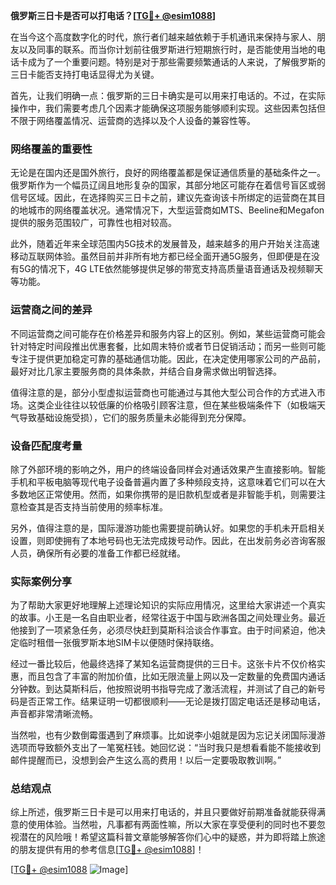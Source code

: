 **俄罗斯三日卡是否可以打电话？[[TG💪+ @esim1088](https://t.me/s/esim1088)]**

在当今这个高度数字化的时代，旅行者们越来越依赖于手机通讯来保持与家人、朋友以及同事的联系。而当你计划前往俄罗斯进行短期旅行时，是否能使用当地的电话卡成为了一个重要问题。特别是对于那些需要频繁通话的人来说，了解俄罗斯的三日卡能否支持打电话显得尤为关键。

首先，让我们明确一点：俄罗斯的三日卡确实是可以用来打电话的。不过，在实际操作中，我们需要考虑几个因素才能确保这项服务能够顺利实现。这些因素包括但不限于网络覆盖情况、运营商的选择以及个人设备的兼容性等。

### 网络覆盖的重要性

无论是在国内还是国外旅行，良好的网络覆盖都是保证通信质量的基础条件之一。俄罗斯作为一个幅员辽阔且地形复杂的国家，其部分地区可能存在着信号盲区或弱信号区域。因此，在选择购买三日卡之前，建议先查询该卡所绑定的运营商在其目的地城市的网络覆盖状况。通常情况下，大型运营商如MTS、Beeline和Megafon提供的服务范围较广，可靠性也相对较高。

此外，随着近年来全球范围内5G技术的发展普及，越来越多的用户开始关注高速移动互联网体验。虽然目前并非所有地方都已经全面开通5G服务，但即便是在没有5G的情况下，4G LTE依然能够提供足够的带宽支持高质量语音通话及视频聊天等功能。

### 运营商之间的差异

不同运营商之间可能存在价格差异和服务内容上的区别。例如，某些运营商可能会针对特定时间段推出优惠套餐，比如周末特价或者节日促销活动；而另一些则可能专注于提供更加稳定可靠的基础通信功能。因此，在决定使用哪家公司的产品前，最好对比几家主要服务商的具体条款，并结合自身需求做出明智选择。

值得注意的是，部分小型虚拟运营商也可能通过与其他大型公司合作的方式进入市场。这类企业往往以较低廉的价格吸引顾客注意，但在某些极端条件下（如极端天气导致基础设施受损），它们的服务质量未必能得到充分保障。

### 设备匹配度考量

除了外部环境的影响之外，用户的终端设备同样会对通话效果产生直接影响。智能手机和平板电脑等现代电子设备普遍内置了多种频段支持，这意味着它们可以在大多数地区正常使用。然而，如果你携带的是旧款机型或者是非智能手机，则需要注意检查其是否支持当前使用的频率标准。

另外，值得注意的是，国际漫游功能也需要提前确认好。如果您的手机未开启相关设置，则即使拥有了本地号码也无法完成拨号动作。因此，在出发前务必咨询客服人员，确保所有必要的准备工作都已经就绪。

### 实际案例分享

为了帮助大家更好地理解上述理论知识的实际应用情况，这里给大家讲述一个真实的故事。小王是一名自由职业者，经常往返于中国与欧洲各国之间处理业务。最近他接到了一项紧急任务，必须尽快赶到莫斯科洽谈合作事宜。由于时间紧迫，他决定临时租借一张俄罗斯本地SIM卡以便随时保持联络。

经过一番比较后，他最终选择了某知名运营商提供的三日卡。这张卡片不仅价格实惠，而且包含了丰富的附加价值，比如无限流量上网以及一定数量的免费国内通话分钟数。到达莫斯科后，他按照说明书指导完成了激活流程，并测试了自己的新号码是否正常工作。结果证明一切都很顺利——无论是拨打固定电话还是移动电话，声音都非常清晰流畅。

当然啦，也有少数倒霉蛋遇到了麻烦事。比如说李小姐就是因为忘记关闭国际漫游选项而导致额外支出了一笔冤枉钱。她回忆说：“当时我只是想看看能不能接收到邮件提醒而已，没想到会产生这么高的费用！以后一定要吸取教训啊。”

### 总结观点

综上所述，俄罗斯三日卡是可以用来打电话的，并且只要做好前期准备就能获得满意的使用体验。当然啦，凡事都有两面性嘛，所以大家在享受便利的同时也不要忽视潜在的风险哦！希望这篇科普文章能够解答你们心中的疑惑，并为即将踏上旅途的朋友提供有用的参考信息[[TG💪+ @esim1088](https://t.me/s/esim1088)]！

[[TG💪+ @esim1088](https://t.me/s/esim1088) ![Image](https://i.postimg.cc/4NQfJmqS/Snipaste-2025-05-13-00-14-12.png)]